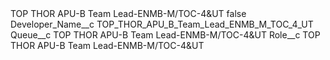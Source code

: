 <?xml version="1.0" encoding="UTF-8"?>
<CustomMetadata xmlns="http://soap.sforce.com/2006/04/metadata" xmlns:xsi="http://www.w3.org/2001/XMLSchema-instance" xmlns:xsd="http://www.w3.org/2001/XMLSchema">
    <label>TOP THOR APU-B Team Lead-ENMB-M/TOC-4&amp;UT</label>
    <protected>false</protected>
    <values>
        <field>Developer_Name__c</field>
        <value xsi:type="xsd:string">TOP_THOR_APU_B_Team_Lead_ENMB_M_TOC_4_UT</value>
    </values>
    <values>
        <field>Queue__c</field>
        <value xsi:type="xsd:string">TOP THOR APU-B Team Lead-ENMB-M/TOC-4&amp;UT</value>
    </values>
    <values>
        <field>Role__c</field>
        <value xsi:type="xsd:string">TOP THOR APU-B Team Lead-ENMB-M/TOC-4&amp;UT</value>
    </values>
</CustomMetadata>
